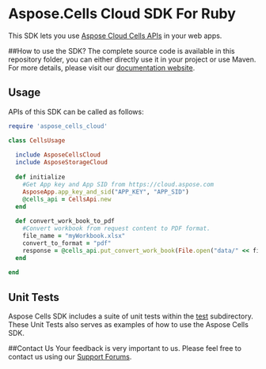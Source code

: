 # Aspose.Cells Cloud SDK For Ruby
This SDK lets you use [Aspose Cloud Cells APIs](http://api.aspose.com/v1.1/swagger/ui/index) in your web apps.

##How to use the SDK?
The complete source code is available in this repository folder, you can either directly use it in your project or use Maven. For more details, please visit our [documentation website](http://www.aspose.com/docs/display/cellscloud/Available+SDKs).



## Usage
APIs of this SDK can be called as follows:

```ruby
require 'aspose_cells_cloud'

class CellsUsage
  
  include AsposeCellsCloud
  include AsposeStorageCloud
	
  def initialize
    #Get App key and App SID from https://cloud.aspose.com
    AsposeApp.app_key_and_sid("APP_KEY", "APP_SID")
    @cells_api = CellsApi.new  
  end
  
  def convert_work_book_to_pdf
    #Convert workbook from request content to PDF format.
    file_name = "myWorkbook.xlsx"
    convert_to_format = "pdf"
    response = @cells_api.put_convert_work_book(File.open("data/" << file_name,"r") { |io| io.read }, {format: convert_to_format})
  end
  
end
```
## Unit Tests
Aspose Cells SDK includes a suite of unit tests within the [test](https://github.com/asposecells/Aspose_Cells_Cloud/blob/master/SDKs/Aspose.Cells_Cloud_SDK_For_Ruby/test/cells_tests.rb) subdirectory. These Unit Tests also serves as examples of how to use the Aspose Cells SDK.

##Contact Us
Your feedback is very important to us. Please feel free to contact us using our [Support Forums](https://www.aspose.com/community/forums/).
